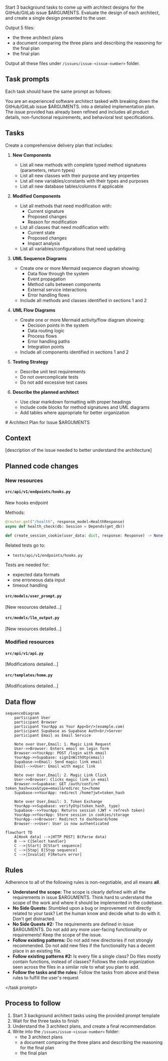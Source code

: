 Start 3 background tasks to come up with architect designs for the GitHub/GitLab issue $ARGUMENTS. 
Evaluate the design of each architect, and create a single design presented to the user. 

Output 5 files:
- the three architect plans
- a document comparing the three plans and describing the reasoning for the final plan
- the final plan

Output all these files under `/issues/issue-<issue-number>` folder. 

## Task prompts

Each task should have the same prompt as follows:

<task prompt>
You are an experienced software architect tasked with breaking down the GitHub/GitLab issue $ARGUMENTS. into a detailed implementation plan. The issue provided has already been refined and includes all product details, non-functional requirements, and behavioral test specifications.

## Tasks

Create a comprehensive delivery plan that includes:

1. **New Components**
   - List all new methods with complete typed method signatures (parameters, return types)
   - List all new classes with their purpose and key properties
   - List all new variables/constants with their types and purposes
   - List all new database tables/columns if applicable

2. **Modified Components**
   - List all methods that need modification with:
      - Current signature
      - Proposed changes
      - Reason for modification
   - List all classes that need modification with:
      - Current state
      - Proposed changes
      - Impact analysis
   - List all variables/configurations that need updating

3. **UML Sequence Diagrams**
   - Create one or more Mermaid sequence diagram showing:
      - Data flow through the system
      - Event propagation
      - Method calls between components
      - External service interactions
      - Error handling flows
   - Include all methods and classes identified in sections 1 and 2

4. **UML Flow Diagrams**
   - Create one or more Mermaid activity/flow diagram showing:
      - Decision points in the system
      - Data routing logic
      - Process flows
      - Error handling paths
      - Integration points
   - Include all components identified in sections 1 and 2

5. **Testing Strategy**
   - Describe unit test requirements
   - Do not overcomplicate tests
   - Do not add excessive test cases

6. **Describe the planned architect**

   - Use clear markdown formatting with proper headings
   - Include code blocks for method signatures and UML diagrams
   - Add tables where appropriate for better organization

<architect-plan>
# Architect Plan for Issue $ARGUMENTS

## Context

[description of the issue needed to better understand the architecture]

## Planned code changes

### New resources

#### `src/api/v1/endpoints/hooks.py`

New hooks endpoint

Methods:

```python
@router.get("/health", response_model=HealthResponse)
async def health_check(db: Session = Depends(get_db))

def create_session_cookie(user_data: dict, response: Response) -> None:
```

Related tests go to:

- `tests/api/v1/endpoints/hooks.py`

Tests are needed for:

- expected data formats
- one erroneous data input
- timeout handling

#### `src/models/user_prompt.py`

[New resources detailed...]

#### `src/models/llm_output.py`

[New resources detailed...]

### Modified resources

#### `src/api/v1/api.py`

[Modifications detailed...]

#### `src/templates/home.py`

[Modifications detailed...]

## Data flow

```mermaid
sequenceDiagram
    participant User
    participant Browser
    participant YourApp as Your App<br/>(example.com)
    participant Supabase as Supabase Auth<br/>Server
    participant Email as Email Service

    Note over User,Email: 1. Magic Link Request
    User->>Browser: Enters email on login form
    Browser->>YourApp: POST /login with email
    YourApp->>Supabase: signInWithOtp(email)
    Supabase->>Email: Send magic link email
    Email-->>User: Email with magic link

    Note over User,Email: 2. Magic Link Click
    User->>Browser: Clicks magic link in email
    Browser->>Supabase: GET /auth/confirm?token_hash=xxx&type=email&redirec_to=/home
    Supabase->>YourApp: redirect /home?jwt=token_hash
    
    Note over User,Email: 3. Token Exchange
    YourApp->>Supabase: verifyOtp(token_hash, type)
    Supabase-->>YourApp: Returns session (JWT + refresh token)
    YourApp->>YourApp: Store session in cookies/storage
    YourApp-->>Browser: Redirect to dashboard/home
    Browser-->>User: User is now authenticated  
```

```mermaid
flowchart TD
    A[Hook data] -->|HTTP POST| B(Parse data)
    B --> C{Select handler}
    C -->|Start| D[Start sequence]
    C -->|Stop| E[Stop sequence]
    C -->|Invalid| F[Return error]
```
</architect-plan>

## Rules

Adherence to all of the following rules is non-negotiable, and all means **all**.

- **Understand the scope:**
  The scope is clearly defined with all the requirements in issue $ARGUMENTS. Think hard to understand the scope of the work and where it should be implemented in the codebase.
- **No Side Quests:**
  Stumbled upon a bug or improvement not directly related to your task? Let the human know and decide what to do with it. Don't get distracted.
- **No Side Quests #2:**
  The requirements are defined in issue $ARGUMENTS. Do not add any more user-facing functionality or requirements! Keep the scope of the issue.
- **Follow existing patterns:**
  Do not add new directories if not strongly recommended. Do not add new files if the functionality has a decent place in an existing file.
- **Follow existing patterns #2:**
  Is every file a single class? Do files mostly contain functions, instead of classes? Follows the code organization seen across the files in a similar role to what you plan to add.
- **Follow the tasks and the rules:**
  Follow the tasks from above and these rules to fulfill the user's request

</task prompt>

## Process to follow

1. Start 3 background architect tasks using the provided prompt template
2. Wait for the three tasks to finish
3. Understand the 3 architect plans, and create a final recommendation
4. Write into the `/issues/issue-<issue-number>` folder:
   - the 3 architect plans
   - a document comparing the three plans and describing the reasoning for the final plan
   - the final plan
   
